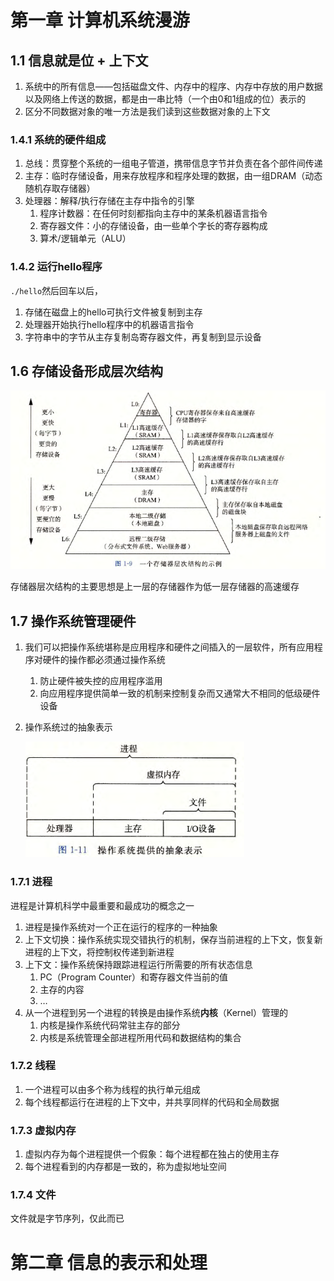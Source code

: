 # 第一章 计算机系统漫游

## 1.1 信息就是位 + 上下文

1. 系统中的所有信息——包括磁盘文件、内存中的程序、内存中存放的用户数据以及网络上传送的数据，都是由一串比特（一个由0和1组成的位）表示的
2. 区分不同数据对象的唯一方法是我们读到这些数据对象的上下文

### 1.4.1 系统的硬件组成

1. 总线：贯穿整个系统的一组电子管道，携带信息字节并负责在各个部件间传递
2. 主存：临时存储设备，用来存放程序和程序处理的数据，由一组DRAM（动态随机存取存储器）
3. 处理器：解释/执行存储在主存中指令的引擎
   1. 程序计数器：在任何时刻都指向主存中的某条机器语言指令
   2. 寄存器文件：小的存储设备，由一些单个字长的寄存器构成
   3. 算术/逻辑单元（ALU）

### 1.4.2 运行hello程序

`./hello`然后回车以后，

1. 存储在磁盘上的hello可执行文件被复制到主存
2. 处理器开始执行hello程序中的机器语言指令
3. 字符串中的字节从主存复制岛寄存器文件，再复制到显示设备

## 1.6 存储设备形成层次结构

![image-20221101213905927](./src/image-20221101213905927.png)

存储器层次结构的主要思想是上一层的存储器作为低一层存储器的高速缓存

## 1.7 操作系统管理硬件

1. 我们可以把操作系统堪称是应用程序和硬件之间插入的一层软件，所有应用程序对硬件的操作都必须通过操作系统

   1. 防止硬件被失控的应用程序滥用
   2. 向应用程序提供简单一致的机制来控制复杂而又通常大不相同的低级硬件设备

2. 操作系统过的抽象表示

   ![image-20221101214257906](./src//image-20221101214257906.png)

### 1.7.1 进程

进程是计算机科学中最重要和最成功的概念之一

1. 进程是操作系统对一个正在运行的程序的一种抽象
2. 上下文切换：操作系统实现交错执行的机制，保存当前进程的上下文，恢复新进程的上下文，将控制权传递到新进程
3. 上下文：操作系统保持跟踪进程运行所需要的所有状态信息
   1. PC（Program Counter）和寄存器文件当前的值
   2. 主存的内容
   3. …
4. 从一个进程到另一个进程的转换是由操作系统**内核**（Kernel）管理的
   1. 内核是操作系统代码常驻主存的部分
   2. 内核是系统管理全部进程所用代码和数据结构的集合

### 1.7.2 线程

1. 一个进程可以由多个称为线程的执行单元组成
2. 每个线程都运行在进程的上下文中，并共享同样的代码和全局数据

### 1.7.3 虚拟内存

1. 虚拟内存为每个进程提供一个假象：每个进程都在独占的使用主存
2. 每个进程看到的内存都是一致的，称为虚拟地址空间

### 1.7.4 文件

文件就是字节序列，仅此而已



# 第二章 信息的表示和处理

